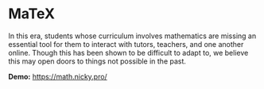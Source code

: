 # MaTeX

In this era, students whose curriculum involves mathematics are missing an essential tool for them to interact with tutors, teachers, and one another online. Though this has been shown to be difficult to adapt to, we believe this may open doors to things not possible in the past.



**Demo:** https://math.nicky.pro/